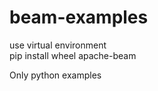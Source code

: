 # beam-examples
use virtual environment <br>
pip install wheel apache-beam <br>

Only python examples
